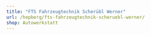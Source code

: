 ```yaml
---
title: "FTS Fahrzeugtechnik Scherübl Werner"
url: /hepberg/fts-fahrzeugtechnik-scheruebl-werner/
shop: Autowerkstatt
---
```

